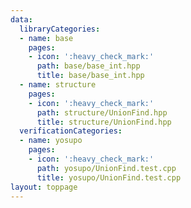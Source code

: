 ```yaml
---
data:
  libraryCategories:
  - name: base
    pages:
    - icon: ':heavy_check_mark:'
      path: base/base_int.hpp
      title: base/base_int.hpp
  - name: structure
    pages:
    - icon: ':heavy_check_mark:'
      path: structure/UnionFind.hpp
      title: structure/UnionFind.hpp
  verificationCategories:
  - name: yosupo
    pages:
    - icon: ':heavy_check_mark:'
      path: yosupo/UnionFind.test.cpp
      title: yosupo/UnionFind.test.cpp
layout: toppage
---
```

